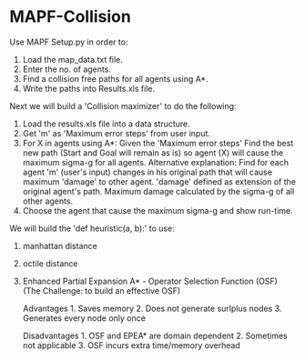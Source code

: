 # MAPF-Collision

Use MAPF Setup.py in order to:
  1. Load the map_data.txt file.
  2. Enter the no. of agents.
  3. Find a collision free paths for all agents using A*.
  4. Write the paths into Results.xls file.
  
Next we will build a 'Collision maximizer' to do the following:
  1. Load the results.xls file into a data structure.
  2. Get 'm' as 'Maximum error steps' from user input.
  3. For X in agents using A*:
      Given the 'Maximum error steps' Find the best new path (Start and Goal will remain as is) so agent (X) will cause the maximum sigma-g for all agents.
      Alternative explanation:
      Find for each agent 'm' (user's input) changes in his original path that will cause maximum 'damage' to other agent.
      'damage' defined as extension of the original agent's path.
      Maximum damage calculated by the sigma-g of all other agents.
  4. Choose the agent that cause the maximum sigma-g and show run-time.
  
We will build the 'def heuristic(a, b):' to use:
  1. manhattan distance
  2. octile distance
  3. Enhanced Partial Expansion A* - Operator Selection Function (OSF) (The Challenge: to build an effective OSF)
      
      Advantages
                  1. Saves memory
                  2. Does not generate surlplus nodes
                  3. Generates every node only once

      Disadvantages
                  1. OSF and EPEA* are domain dependent
                  2. Sometimes not applicable
                  3. OSF incurs extra time/memory overhead

